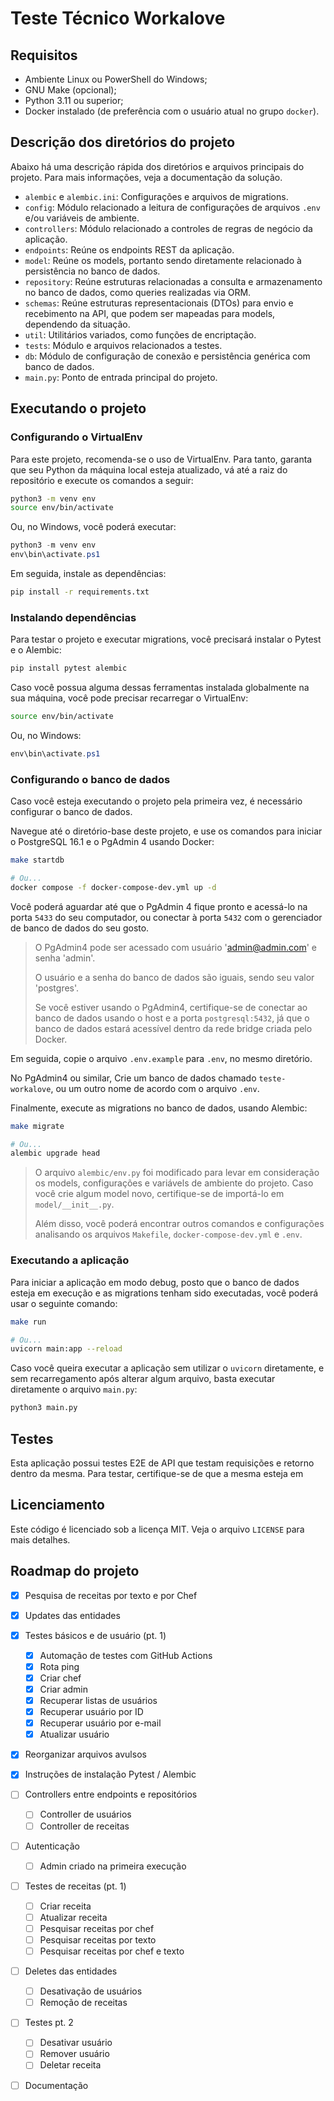 # Teste Técnico Workalove

## Requisitos

- Ambiente Linux ou PowerShell do Windows;
- GNU Make (opcional);
- Python 3.11 ou superior;
- Docker instalado (de preferência com o usuário atual no grupo `docker`).

## Descrição dos diretórios do projeto

Abaixo há uma descrição rápida dos diretórios e arquivos principais do projeto. Para mais informações, veja a documentação da solução.

- `alembic` e `alembic.ini`: Configurações e arquivos de migrations.
- `config`: Módulo relacionado a leitura de configurações de arquivos `.env` e/ou variáveis de ambiente.
- `controllers`: Módulo relacionado a controles de regras de negócio da aplicação.
- `endpoints`: Reúne os endpoints REST da aplicação.
- `model`: Reúne os models, portanto sendo diretamente relacionado à persistência no banco de dados.
- `repository`: Reúne estruturas relacionadas a consulta e armazenamento no banco de dados, como queries realizadas via ORM.
- `schemas`: Reúne estruturas representacionais (DTOs) para envio e recebimento na API, que podem ser mapeadas para models, dependendo da situação.
- `util`: Utilitários variados, como funções de encriptação.
- `tests`: Módulo e arquivos relacionados a testes.
- `db`: Módulo de configuração de conexão e persistência genérica com banco de dados.
- `main.py`: Ponto de entrada principal do projeto.

## Executando o projeto

### Configurando o VirtualEnv

Para este projeto, recomenda-se o uso de VirtualEnv. Para tanto, garanta que seu Python da máquina local esteja atualizado, vá até a raiz do repositório e execute os comandos a seguir:

```bash
python3 -m venv env
source env/bin/activate
```

Ou, no Windows, você poderá executar:

```ps1
python3 -m venv env
env\bin\activate.ps1
```

Em seguida, instale as dependências:

```bash
pip install -r requirements.txt
```

### Instalando dependências

Para testar o projeto e executar migrations, você precisará instalar o Pytest e o Alembic:

```bash
pip install pytest alembic
```

Caso você possua alguma dessas ferramentas instalada globalmente na sua máquina, você pode precisar recarregar o VirtualEnv:

```bash
source env/bin/activate
```

Ou, no Windows:

```ps1
env\bin\activate.ps1
```

### Configurando o banco de dados

Caso você esteja executando o projeto pela primeira vez, é necessário configurar o banco de dados.

Navegue até o diretório-base deste projeto, e use os comandos para iniciar o PostgreSQL 16.1 e o PgAdmin 4 usando Docker:

```bash
make startdb

# Ou...
docker compose -f docker-compose-dev.yml up -d
```

Você poderá aguardar até que o PgAdmin 4 fique pronto e acessá-lo na porta `5433` do seu computador, ou conectar à porta `5432` com o gerenciador de banco de dados do seu gosto.

> O PgAdmin4 pode ser acessado com usuário 'admin@admin.com' e senha 'admin'.
>
> O usuário e a senha do banco de dados são iguais, sendo seu valor 'postgres'.
>
> Se você estiver usando o PgAdmin4, certifique-se de conectar ao banco de dados usando o host e a porta `postgresql:5432`, já que o banco de dados estará acessível dentro da rede bridge criada pelo Docker.

Em seguida, copie o arquivo `.env.example` para `.env`, no mesmo diretório.

No PgAdmin4 ou similar, Crie um banco de dados chamado `teste-workalove`, ou um outro nome de acordo com o arquivo `.env`.

Finalmente, execute as migrations no banco de dados, usando Alembic:

```bash
make migrate

# Ou...
alembic upgrade head
```

> O arquivo `alembic/env.py` foi modificado para levar em consideração os models, configurações e variávels de ambiente do projeto. Caso você crie algum model novo, certifique-se de importá-lo em `model/__init__.py`.
>
> Além disso, você poderá encontrar outros comandos e configurações analisando os arquivos `Makefile`, `docker-compose-dev.yml` e `.env`.

### Executando a aplicação

Para iniciar a aplicação em modo debug, posto que o banco de dados esteja em execução e as migrations tenham sido executadas, você poderá usar o seguinte comando:

```bash
make run

# Ou...
uvicorn main:app --reload
```

Caso você queira executar a aplicação sem utilizar o `uvicorn` diretamente, e sem recarregamento após alterar algum arquivo, basta executar diretamente o arquivo `main.py`:

```bash
python3 main.py
```

## Testes

Esta aplicação possui testes E2E de API que testam requisições e retorno dentro da mesma. Para testar, certifique-se de que a mesma esteja em 

## Licenciamento

Este código é licenciado sob a licença MIT. Veja o arquivo `LICENSE` para mais detalhes.

## Roadmap do projeto

- [x] Pesquisa de receitas por texto e por Chef
- [x] Updates das entidades
- [x] Testes básicos e de usuário (pt. 1)
  - [x] Automação de testes com GitHub Actions
  - [x] Rota ping
  - [x] Criar chef
  - [x] Criar admin
  - [x] Recuperar listas de usuários
  - [x] Recuperar usuário por ID
  - [x] Recuperar usuário por e-mail
  - [x] Atualizar usuário
- [x] Reorganizar arquivos avulsos
- [x] Instruções de instalação Pytest / Alembic
- [ ] Controllers entre endpoints e repositórios
  - [ ] Controller de usuários
  - [ ] Controller de receitas
- [ ] Autenticação
  - [ ] Admin criado na primeira execução
- [ ] Testes de receitas (pt. 1)
  - [ ] Criar receita
  - [ ] Atualizar receita
  - [ ] Pesquisar receitas por chef
  - [ ] Pesquisar receitas por texto
  - [ ] Pesquisar receitas por chef e texto
- [ ] Deletes das entidades
  - [ ] Desativação de usuários
  - [ ] Remoção de receitas
- [ ] Testes pt. 2
  - [ ] Desativar usuário
  - [ ] Remover usuário
  - [ ] Deletar receita
- [ ] Documentação



